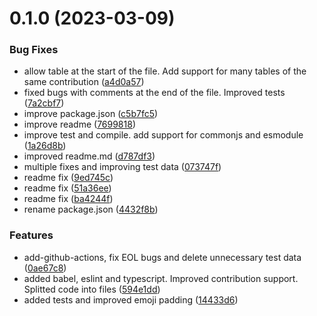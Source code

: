 # 0.1.0 (2023-03-09)


### Bug Fixes

* allow table at the start of the file. Add support for many tables of the same contribution ([a4d0a57](https://github.com/jeronimoek/markdown-vscode-contributions/commit/a4d0a57b20d1c430df430899dc4cebb1e3843d70))
* fixed bugs with comments at the end of the file. Improved tests ([7a2cbf7](https://github.com/jeronimoek/markdown-vscode-contributions/commit/7a2cbf75f593d15f8561e5e06a819e0e736f0ac6))
* improve package.json ([c5b7fc5](https://github.com/jeronimoek/markdown-vscode-contributions/commit/c5b7fc583ef3dfdb4defd9b28e7dbe1f6e4b66c0))
* improve readme ([7699818](https://github.com/jeronimoek/markdown-vscode-contributions/commit/7699818e816458e37b2255c33e802ea56d235c65))
* improve test and compile. add support for commonjs and esmodule ([1a26d8b](https://github.com/jeronimoek/markdown-vscode-contributions/commit/1a26d8b51b4e056fe942c333e1c38b09aa62b2ef))
* improved readme.md ([d787df3](https://github.com/jeronimoek/markdown-vscode-contributions/commit/d787df3d57476091d33e46a6d844464249820757))
* multiple fixes and improving test data ([073747f](https://github.com/jeronimoek/markdown-vscode-contributions/commit/073747f3aa4a79e5b2878b7b8264a2917f6b775a))
* readme fix ([9ed745c](https://github.com/jeronimoek/markdown-vscode-contributions/commit/9ed745c788761d5b1475e6ae5d23362f077e5fb7))
* readme fix ([51a36ee](https://github.com/jeronimoek/markdown-vscode-contributions/commit/51a36ee98966a3d4b8b181e61d1b01f7a9986f61))
* readme fix ([ba4244f](https://github.com/jeronimoek/markdown-vscode-contributions/commit/ba4244f2baa657a7257db3fdbff45f2b8bee30a6))
* rename package.json ([4432f8b](https://github.com/jeronimoek/markdown-vscode-contributions/commit/4432f8b558659745257583e9eaca33871b3c1dac))


### Features

* add-github-actions, fix EOL bugs and delete unnecessary test data ([0ae67c8](https://github.com/jeronimoek/markdown-vscode-contributions/commit/0ae67c8a545feae0ebae8a69b815c040f108d0ea))
* added babel, eslint and typescript. Improved contribution support. Splitted code into files ([594e1dd](https://github.com/jeronimoek/markdown-vscode-contributions/commit/594e1dd0a4cf5ece95c22bb618a56976929e46ce))
* added tests and improved emoji padding ([14433d6](https://github.com/jeronimoek/markdown-vscode-contributions/commit/14433d600d768f770ea2cd08c84245964076e1dc))



